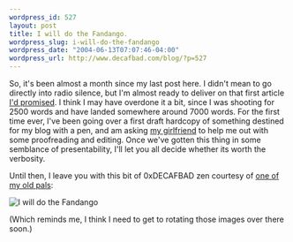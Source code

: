 ```yaml
--- 
wordpress_id: 527
layout: post
title: I will do the Fandango.
wordpress_slug: i-will-do-the-fandango
wordpress_date: "2004-06-13T07:07:46-04:00"
wordpress_url: http://www.decafbad.com/blog/?p=527
---
```

So, it's been almost a month since my last post here.  I didn't mean to go directly into radio silence, but I'm almost ready to deliver on that first article [I'd promised][lastpost].  I think I may have overdone it a bit, since I was shooting for 2500 words and have landed somewhere around 7000 words.  For the first time ever, I've been going over a first draft hardcopy of something destined for my blog with a pen, and am asking [my girlfriend][missadroit] to help me out with some proofreading and editing.  Once we've gotten this thing in some semblance of presentability, I'll let you all decide whether its worth the verbosity.

Until then, I leave you with this bit of 0xDECAFBAD zen courtesy of [one of my old pals][stingthebee]:

![I will do the Fandango](http://www.decafbad.com/2004/06/les.jpg)

(Which reminds me, I think I need to get to rotating those images over there soon.)

[missadroit]: http://missadroit.livejournal.com/
[stingthebee]: http://stingthebee.nu/site/index.php
[lastpost]: http://www.decafbad.com/blog/2004/05/25/i_was_a_preteen_transactor_author_wannabe_and_still_am
